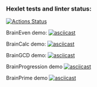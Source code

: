 ### Hexlet tests and linter status:
[![Actions Status](https://github.com/Zvezdowski/frontend-project-44/workflows/hexlet-check/badge.svg)](https://github.com/Zvezdowski/frontend-project-44/actions)

BrainEven demo:
[![asciicast](https://asciinema.org/a/kNn1nRmdsSYLh0K8uYEAoxLVy.svg)](https://asciinema.org/a/kNn1nRmdsSYLh0K8uYEAoxLVy)

BrainCalc demo:
[![asciicast](https://asciinema.org/a/oQX6E47IokqRXdu6y7lvKJJNk.svg)](https://asciinema.org/a/oQX6E47IokqRXdu6y7lvKJJNk)

BrainGCD demo: 
[![asciicast](https://asciinema.org/a/t9Yx9womLOTXzY1S0UvF1yCYM.svg)](https://asciinema.org/a/t9Yx9womLOTXzY1S0UvF1yCYM)

BrainProgression demo
[![asciicast](https://asciinema.org/a/QlxxCVHM6b4sswAFKg7m29hmr.svg)](https://asciinema.org/a/QlxxCVHM6b4sswAFKg7m29hmr)

BrainPrime demo
[![asciicast](https://asciinema.org/a/tJrcy1DcknoGVLTw9zeC2FkeZ.svg)](https://asciinema.org/a/tJrcy1DcknoGVLTw9zeC2FkeZ)
